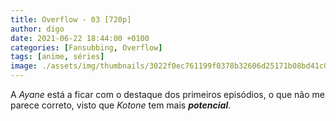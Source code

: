```yaml
---
title: Overflow - 03 [720p]
author: digo
date: 2021-06-22 18:44:00 +0100
categories: [Fansubbing, Overflow]
tags: [anime, séries]
image: ./assets/img/thumbnails/3022f0ec761199f0378b32606d25171b08bd41c0.jpeg
---
```


A *Ayane* está a ficar com o destaque dos primeiros episódios, o que não me parece correto, visto que *Kotone* tem mais ***potencial***. 
